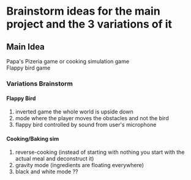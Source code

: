 # Brainstorm ideas for the main project and the 3 variations of it 

## Main Idea
Papa's Pizeria game or cooking simulation game <br/>
Flappy bird game


### Variations Brainstorm

#### Flappy Bird
1. inverted game the whole world is upside down
2. mode where the player moves the obstacles and not the bird
3. flappy bird controlled by sound from user's microphone

#### Cooking/Baking sim
1. reverse-cooking (instead of starting with nothing you start with the actual meal and deconstruct it)
2. gravity mode (ingredients are floating everywhere)
3. black and white mode ??


